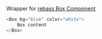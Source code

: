 Wrapper for [rebass Box Component](https://rebassjs.org/box)

```js
<Box bg="blue" color="white">
    Box content
</Box>
```
